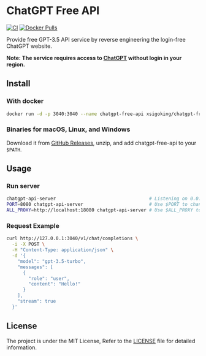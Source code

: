 # ChatGPT Free API

[![CI](https://github.com/xsigoking/chatgpt-free-api/actions/workflows/ci.yaml/badge.svg)](https://github.com/xsigoking/chatgpt-free-api/actions/workflows/ci.yaml)
[![Docker Pulls](https://img.shields.io/docker/pulls/xsigoking/chatgpt-free-api)](https://hub.docker.com/r/xsigoking/chatgpt-free-api)

Provide free GPT-3.5 API service by reverse engineering the login-free ChatGPT website.

**Note: The service requires access to [ChatGPT](https://chat.openai.com/) without login in your region.**

## Install

### With docker

```sh
docker run -d -p 3040:3040 --name chatgpt-free-api xsigoking/chatgpt-free-api
```

### Binaries for macOS, Linux, and Windows

Download it from [GitHub Releases](https://github.com/xsigoking/chatgpt-free-api/releases), unzip, and add chatgpt-free-api to your `$PATH`.

## Usage

### Run server

```sh
chatgpt-api-server                                  # Listening on 0.0.0.0:3040, no proxy
PORT=8080 chatgpt-api-server                        # Use $PORT to change the listening port
ALL_PROXY=http://localhost:18080 chatgpt-api-server # Use $ALL_PROXY to set the proxy server
```

### Request Example

```sh
curl http://127.0.0.1:3040/v1/chat/completions \
  -i -X POST \
  -H "Content-Type: application/json" \
  -d '{
    "model": "gpt-3.5-turbo",
    "messages": [
      {
        "role": "user",
        "content": "Hello!"
      }
    ],
    "stream": true
  }'
```

## License

The project is under the MIT License, Refer to the [LICENSE](https://github.com/xsigoking/chatgpt-free-api/blob/main/LICENSE) file for detailed information.
